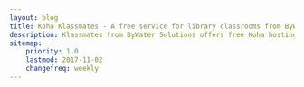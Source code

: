 ```yaml
---
layout: blog
title: Koha Klassmates - A free service for library classrooms from ByWater Solutions
description: Klassmates from ByWater Solutions offers free Koha hosting for universities.
sitemap:
    priority: 1.0
    lastmod: 2017-11-02
    changefreq: weekly
---
```

